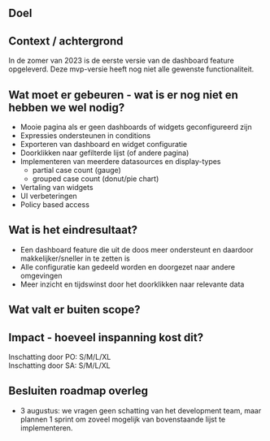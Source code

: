## Doel

## Context / achtergrond
In de zomer van 2023 is de eerste versie van de dashboard feature opgeleverd. Deze mvp-versie heeft nog niet alle gewenste functionaliteit.

## Wat moet er gebeuren - wat is er nog niet en hebben we wel nodig?
- Mooie pagina als er geen dashboards of widgets geconfigureerd zijn
- Expressies ondersteunen in conditions
- Exporteren van dashboard en widget configuratie
- Doorklikken naar gefilterde lijst (of andere pagina)
- Implementeren van meerdere datasources en display-types
  - partial case count (gauge)
  - grouped case count (donut/pie chart)
- Vertaling van widgets
- UI verbeteringen
- Policy based access

## Wat is het eindresultaat?
- Een dashboard feature die uit de doos meer ondersteunt en daardoor makkelijker/sneller in te zetten is
- Alle configuratie kan gedeeld worden en doorgezet naar andere omgevingen
- Meer inzicht en tijdswinst door het doorklikken naar relevante data

## Wat valt er buiten scope?

## Impact - hoeveel inspanning kost dit? 
Inschatting door PO: S/M/L/XL  
Inschatting door SA: S/M/L/XL  

## Besluiten roadmap overleg
- 3 augustus: we vragen geen schatting van het development team, maar plannen 1 sprint om zoveel mogelijk van bovenstaande lijst te implementeren.
